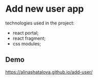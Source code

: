 # Add new user app
technologies used in the project:
- react portal;
- react fragment;
- css modules;

## Demo
https://alinashatalova.github.io/add-user/